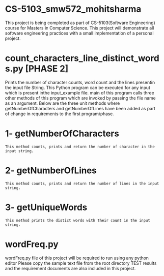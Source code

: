 # CS-5103_smw572_mohitsharma

 This project is being completed as part of CS-5103(Software Engineering) course for Masters in Computer Science.
This project will demonstrate all software engineering practices with a small implementation of a personal project.

#

# count_characters_line_distinct_words.py [PHASE 2]
  Prints the number of character counts, word count and the lines presentin the input file String. This Python program can be executed for any input which is present inthe input_example file. main of this program calls three other methods of this program which are invoked by passing the file name as an argument.
  Below are the three unit methods where getNumberOfCharacters and getNumberOfLines have been added as part of change in requirements to the first program/phase.
  # 1- getNumberOfCharacters
    This method counts, prints and return the number of character in the input string.

  # 2- getNumberOfLines
    This method counts, prints and return the number of lines in the input string.

  # 3- getUniqueWords
    This method prints the distict words with their count in the input string.


# wordFreq.py
wordFreq.py file of this project will be required to run using any python editor 
Please copy the sample text file from the root directory
TEST results and the requirement documents are also included in this project.